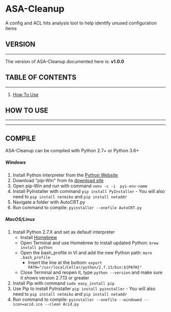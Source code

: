 # ASA-Cleanup

A config and ACL hits analysis tool to help identify unused configuration items



## VERSION
-----------------------------------------
The version of ASA-Cleanup documented here is: **v1.0.0**



## TABLE OF CONTENTS
-----------------------------------------
1. [How To Use](#what-is-radiuid)



## HOW TO USE
-----------------------------------------









--------------------------------------
## COMPILE
ASA-Cleanup can be compiled with Python 2.7+ or Python 3.6+

##### Windows
  1. Install Python interpreter from the [Python Website][python_website]
  2. Download "pip-Win" from its [download site][pip_win]
  3. Open pip-Win and run with command `venv -c -i  pyi-env-name`
  4. Install PyInstaller with command `pip install PyInstaller`
    - You will also need to `pip install netmiko` and `pip install netaddr`
  5. Navigate a folder with AutoCRT.py
  6. Run command to compile: `pyinstaller --onefile AutoCRT.py`

##### MacOS/Linux
  1. Install Python 2.7.X and set as default interpreter
	  - Install [Homebrew][homebrew]
	  - Open Terminal and use Homebrew to install updated Python: `brew install python`
	  - Open the bash_profile in VI and add the new Python path: `more .bash_profile`
	    - Insert the line at the bottom: `export PATH="/usr/local/Cellar/python/2.7.13/bin:${PATH}"`
	  - Close Terminal and reopen it, type `python --version` and make sure it shows version 2.7.13 or greater
  2. Install Pip with command `sudo easy_install pip`
  3. Use Pip to install PyInstaller `pip install pyinstaller`
    - You will also need to `pip install netmiko` and `pip install netaddr`
  4. Run command to compile: `pyinstaller --onefile --windowed --icon=acid.ico --clean Acid.py`



[python_website]: https://www.python.org/
[pip_win]: https://sites.google.com/site/pydatalog/python/pip-for-windows
[homebrew]: https://brew.sh/